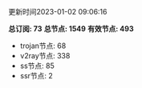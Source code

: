 更新时间2023-01-02 09:06:16

**总订阅: 73**
**总节点: 1549**
**有效节点: 493**
- trojan节点: 68
- v2ray节点: 338
- ss节点: 85
- ssr节点: 2
